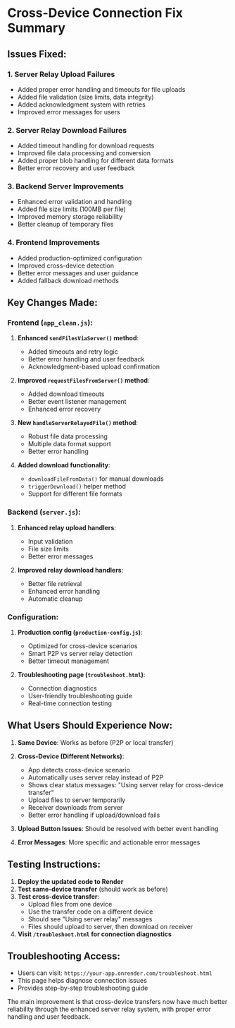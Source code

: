 # Cross-Device Connection Fix Summary

## Issues Fixed:

### 1. **Server Relay Upload Failures**
- Added proper error handling and timeouts for file uploads
- Added file validation (size limits, data integrity)
- Added acknowledgment system with retries
- Improved error messages for users

### 2. **Server Relay Download Failures**
- Added timeout handling for download requests
- Improved file data processing and conversion
- Added proper blob handling for different data formats
- Better error recovery and user feedback

### 3. **Backend Server Improvements**
- Enhanced error validation and handling
- Added file size limits (100MB per file)
- Improved memory storage reliability
- Better cleanup of temporary files

### 4. **Frontend Improvements**
- Added production-optimized configuration
- Improved cross-device detection
- Better error messages and user guidance
- Added fallback download methods

## Key Changes Made:

### Frontend (`app_clean.js`):
1. **Enhanced `sendFilesViaServer()` method**:
   - Added timeouts and retry logic
   - Better error handling and user feedback
   - Acknowledgment-based upload confirmation

2. **Improved `requestFilesFromServer()` method**:
   - Added download timeouts
   - Better event listener management
   - Enhanced error recovery

3. **New `handleServerRelayedFile()` method**:
   - Robust file data processing
   - Multiple data format support
   - Better error handling

4. **Added download functionality**:
   - `downloadFileFromData()` for manual downloads
   - `triggerDownload()` helper method
   - Support for different file formats

### Backend (`server.js`):
1. **Enhanced relay upload handlers**:
   - Input validation
   - File size limits
   - Better error messages

2. **Improved relay download handlers**:
   - Better file retrieval
   - Enhanced error handling
   - Automatic cleanup

### Configuration:
1. **Production config (`production-config.js`)**:
   - Optimized for cross-device scenarios
   - Smart P2P vs server relay detection
   - Better timeout management

2. **Troubleshooting page (`troubleshoot.html`)**:
   - Connection diagnostics
   - User-friendly troubleshooting guide
   - Real-time connection testing

## What Users Should Experience Now:

1. **Same Device**: Works as before (P2P or local transfer)

2. **Cross-Device (Different Networks)**:
   - App detects cross-device scenario
   - Automatically uses server relay instead of P2P
   - Shows clear status messages: "Using server relay for cross-device transfer"
   - Upload files to server temporarily
   - Receiver downloads from server
   - Better error handling if upload/download fails

3. **Upload Button Issues**: Should be resolved with better event handling

4. **Error Messages**: More specific and actionable error messages

## Testing Instructions:

1. **Deploy the updated code to Render**
2. **Test same-device transfer** (should work as before)
3. **Test cross-device transfer**:
   - Upload files from one device
   - Use the transfer code on a different device
   - Should see "Using server relay" messages
   - Files should upload to server, then download on receiver
4. **Visit `/troubleshoot.html` for connection diagnostics**

## Troubleshooting Access:
- Users can visit: `https://your-app.onrender.com/troubleshoot.html`
- This page helps diagnose connection issues
- Provides step-by-step troubleshooting guide

The main improvement is that cross-device transfers now have much better reliability through the enhanced server relay system, with proper error handling and user feedback.
